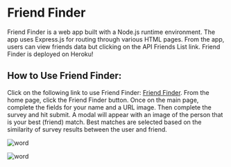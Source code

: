 
# **Friend Finder**

Friend Finder is a web app built with a Node.js runtime environment. The app uses Express.js for routing through various HTML pages. From the app, users can view friends data but clicking on the API Friends List link. Friend Finder is deployed on Heroku!


## **How to Use Friend Finder:**

Click on the following link to use Friend Finder: [Friend Finder](https://fathomless-lake-83318.herokuapp.com). 
From the home page, click the Friend Finder button. Once on the main page, complete the fields for your name and a URL image. Then complete the survey and hit submit. A modal will appear with an image of the person that is your best (friend) match. Best matches are selected based on the similarity of survey results between the user and friend. 



![word](https://user-images.githubusercontent.com/38080854/46482940-686b5600-c7ab-11e8-9209-c4a25c50a169.png)


![word](https://user-images.githubusercontent.com/38080854/46482974-7caf5300-c7ab-11e8-9360-70d732058306.png)
